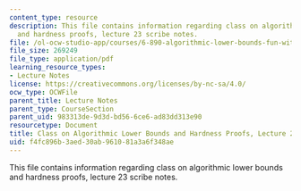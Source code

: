 ```yaml
---
content_type: resource
description: This file contains information regarding class on algorithmic lower bounds
  and hardness proofs, lecture 23 scribe notes.
file: /ol-ocw-studio-app/courses/6-890-algorithmic-lower-bounds-fun-with-hardness-proofs-fall-2014/f4fc896b3aed30ab961081a3a6f348ae_MIT6_890F14_Lec23.pdf
file_size: 269249
file_type: application/pdf
learning_resource_types:
- Lecture Notes
license: https://creativecommons.org/licenses/by-nc-sa/4.0/
ocw_type: OCWFile
parent_title: Lecture Notes
parent_type: CourseSection
parent_uid: 983313de-9d3d-bd56-6ce6-ad83dd313e90
resourcetype: Document
title: Class on Algorithmic Lower Bounds and Hardness Proofs, Lecture 23 Scribe Notes
uid: f4fc896b-3aed-30ab-9610-81a3a6f348ae
---
```

This file contains information regarding class on algorithmic lower bounds and hardness proofs, lecture 23 scribe notes.